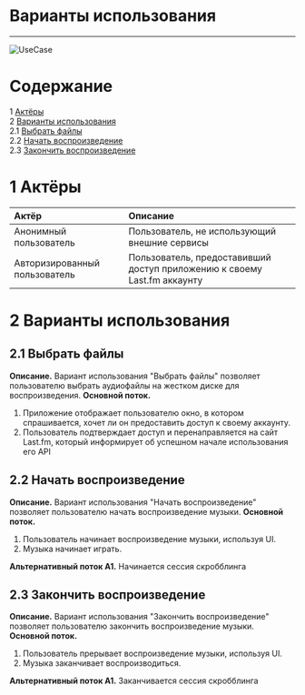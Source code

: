 # Варианты использования
---

![UseCase](https://github.com/vanosss/AudioscrobblerLastFm/blob/master/images/diagrams/Use%20Case/UseCase.jpg)

# Содержание
1 [Актёры](#1) <br>
2 [Варианты использования](#2) <br>
  2.1 [Выбрать файлы](#2.1) <br>
  2.2 [Начать воспроизведение](#2.2) <br>
  2.3 [Закончить воспроизведение](#2.3)

<a name="1"/>

# 1 Актёры

| Актёр | Описание |
|:--|:--|
| Анонимный пользователь | Пользователь, не использующий внешние сервисы |
| Авторизированный пользователь | Пользователь, предоставивший доступ приложению к своему Last.fm аккаунту |

<a name="2"/>

# 2 Варианты использования

<a name="2.1"/>

## 2.1 Выбрать файлы

**Описание.** Вариант использования "Выбрать файлы" позволяет пользователю выбрать аудиофайлы на жестком диске для воспроизведения.
**Основной поток.**
1. Приложение отображает пользователю окно, в котором спрашивается, хочет ли он предоставить доступ к своему аккаунту.
2. Пользователь подтверждает доступ и перенаправляется на сайт Last.fm, который информирует об успешном начале использования его API

<a name="2.2"/>

## 2.2 Начать воспроизведение

**Описание.** Вариант использования "Начать воспроизведение" позволяет пользователю начать воспроизведение музыки.
**Основной поток.**
1. Пользователь начинает воспроизведение музыки, используя UI.
2. Музыка начинает играть.

**Альтернативный поток А1.**
  Начинается сессия скробблинга

<a name="2.3"/>

## 2.3 Закончить воспроизведение

**Описание.** Вариант использования "Закончить воспроизведение" позволяет пользователю закончить воспроизведение музыки.
**Основной поток.**
1. Пользователь прерывает воспроизведение музыки, используя UI.
2. Музыка заканчивает воспроизводиться.

**Альтернативный поток А1.** 
   Заканчивается сессия скробблинга
